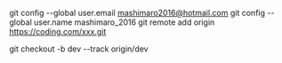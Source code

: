 git config --global user.email mashimaro2016@hotmail.com
git config --global user.name mashimaro_2016
git remote add origin https://coding.com/xxx.git

git checkout -b dev --track origin/dev
